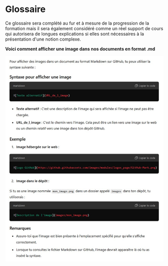 # Glossaire

Ce glossaire sera complété au fur et à mesure de la progression de la formation mais il sera également considéré comme un réel support de cours qui autorisera de longues explications si elles sont nécessaires à la présentation d'une notion complexe.


**Voici comment afficher une image dans nos documents en format .md**

![Méthode pour afficher une image sur un fichier .md](images/00_syntaxe_affichage_image.jpg)